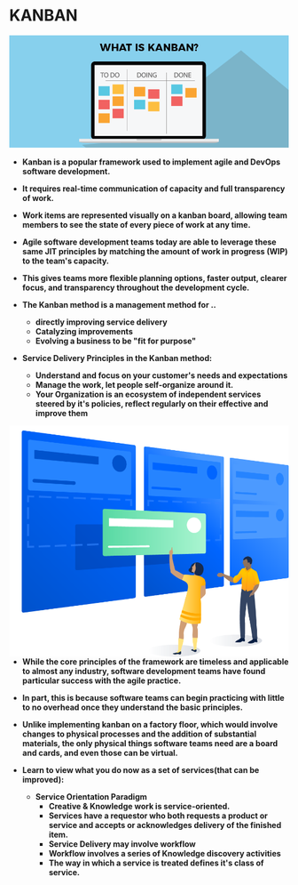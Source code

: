 <p align="justify">
<strong>

# KANBAN

![](https://github.com/amandewatnitrr/Agile/blob/master/img/What-is-Kanban.png)

- Kanban is a popular framework used to implement agile and DevOps software development.
- It requires real-time communication of capacity and full transparency of work.
- Work items are represented visually on a kanban board, allowing team members to see the state of every piece of work at any time.

- Agile software development teams today are able to leverage these same JIT principles by matching the amount of work in progress (WIP) to the team's capacity. 
- This gives teams more flexible planning options, faster output, clearer focus, and transparency throughout the development cycle.

- The Kanban method is a management method for ..
  - directly improving service delivery
  - Catalyzing improvements
  - Evolving a business to be "fit for purpose"

- Service Delivery Principles in the Kanban method:
  - Understand and focus on your customer's needs and expectations
  - Manage the work, let people self-organize around it.
  - Your Organization is an ecosystem of independent services steered by it's policies, reflect regularly on their effective and improve them

<img align="right" src="https://github.com/amandewatnitrr/Agile/blob/master/img/illustrations-spot-hero-Finishing.png">

- While the core principles of the framework are timeless and applicable to almost any industry, software development teams have found particular success with the agile practice. 
- In part, this is because software teams can begin practicing with little to no overhead once they understand the basic principles. 
- Unlike implementing kanban on a factory floor, which would involve changes to physical processes and the addition of substantial materials, the only physical things software teams need are a board and cards, and even those can be virtual.

- Learn to view what you do now as a set of services(that can be improved):
  - Service Orientation Paradigm
    - Creative & Knowledge work is service-oriented.
    - Services have a requestor who both requests a product or service and accepts or acknowledges delivery of the finished item.
    - Service Delivery may involve workflow
    - Workflow involves a series of Knowledge discovery activities
    - The way in which a service is treated defines it's class of service.

</strong>
</p>